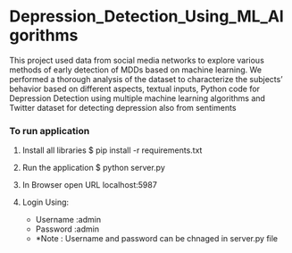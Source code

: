 # Depression_Detection_Using_ML_Algorithms
This project used data from social media networks to explore various methods of early detection of MDDs based on machine learning. We performed a thorough analysis of the dataset to characterize the subjects’ behavior based on different aspects, textual inputs, Python code for Depression Detection using multiple machine learning algorithms and Twitter dataset for detecting depression also from sentiments

### To run application

1. Install all libraries
$ pip install -r requirements.txt

2. Run the application
$ python server.py

3. In Browser open URL localhost:5987

4. Login Using:
   - Username :admin
   - Password :admin
   - *Note : Username and password can be chnaged in server.py file

